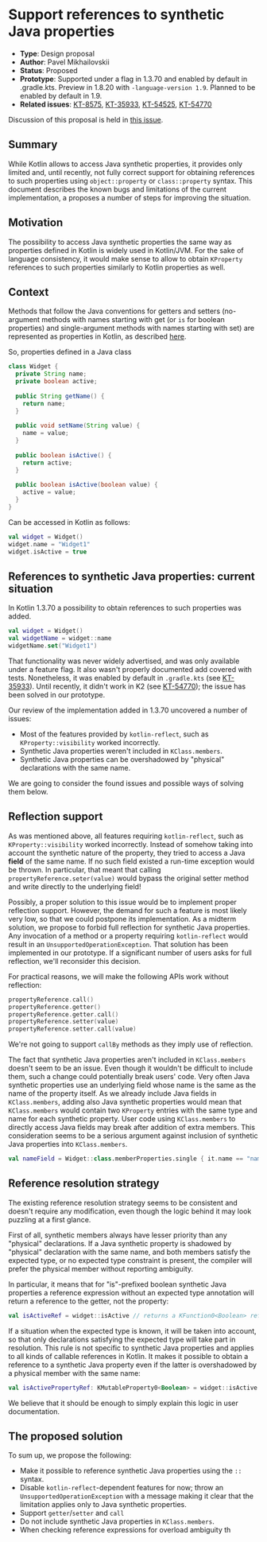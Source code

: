 # Support references to synthetic Java properties

* **Type**: Design proposal
* **Author**: Pavel Mikhailovskii
* **Status**: Proposed
* **Prototype**: Supported under a flag in 1.3.70 and enabled by default in .gradle.kts. Preview in 1.8.20 with `-language-version 1.9`. Planned to be enabled by default in 1.9.
* **Related issues**: [KT-8575](https://youtrack.jetbrains.com/issue/KT-8575), [KT-35933](https://youtrack.jetbrains.com/issue/KT-35933), [KT-54525](https://youtrack.jetbrains.com/issue/KT-54525), [KT-54770](https://youtrack.jetbrains.com/issue/KT-54770)

Discussion of this proposal is held in [this issue](https://github.com/Kotlin/KEEP/issues/328).

## Summary

While Kotlin allows to access Java synthetic properties, it provides only limited and, until recently, 
not fully correct support for obtaining references to such properties using `object::property` or `class::property` syntax. 
This document describes the known bugs and limitations of the current implementation, a proposes a number of steps for improving the situation. 

## Motivation

The possibility to access Java synthetic properties the same way as properties defined in Kotlin is widely used in Kotlin/JVM.
For the sake of language consistency, it would make sense to allow to obtain `KProperty` references to such properties
similarly to Kotlin properties as well.

## Context

Methods that follow the Java conventions for getters and setters (no-argument methods with names starting with get
(or `is` for boolean properties) and single-argument methods with names starting with set)
are represented as properties in Kotlin, as described [here](https://kotlinlang.org/docs/java-interop.html#getters-and-setters).

So, properties defined in a Java class
```java
class Widget {
  private String name;
  private boolean active;
  
  public String getName() {
    return name;
  }
  
  public void setName(String value) {
    name = value;
  }
  
  public boolean isActive() {
    return active;
  }
  
  public boolean isActive(boolean value) {
    active = value;
  }
}
```
Can be accessed in Kotlin as follows:
```kotlin
val widget = Widget()
widget.name = "Widget1"
widget.isActive = true
```

## References to synthetic Java properties: current situation

In Kotlin 1.3.70 a possibility to obtain references to such properties was added.
```kotlin
val widget = Widget()
val widgetName = widget::name
widgetName.set("Widget1")
```
That functionality was never widely advertised, and was only available under a feature flag.
It also wasn't properly documented add covered with tests.
Nonetheless, it was enabled by default in `.gradle.kts` (see [KT-35933](https://youtrack.jetbrains.com/issue/KT-35933)).
Until recently, it didn't work in K2 (see [KT-54770](https://youtrack.jetbrains.com/issue/KT-54770)); the issue has been
solved in our prototype.

Our review of the implementation added in 1.3.70 uncovered a number of issues:
- Most of the features provided by `kotlin-reflect`, such as `KProperty::visibility` worked incorrectly.
- Synthetic Java properties weren't included in `KClass.members`.
- Synthetic Java properties can be overshadowed by "physical" declarations with the same name.

We are going to consider the found issues and possible ways of solving them below.

## Reflection support

As was mentioned above, all features requiring `kotlin-reflect`, such as `KProperty::visibility` worked incorrectly. 
Instead of somehow taking into account the synthetic nature of the property, they tried to access a Java **field** of the same name. 
If no such field existed a run-time exception would be thrown.
In particular, that meant that calling `propertyReference.seter(value)` would bypass the original setter method and write
directly to the underlying field!

Possibly, a proper solution to this issue would be to implement proper reflection support.
However, the demand for such a feature is most likely very low, so that we could postpone its implementation.
As a midterm solution, we propose to forbid full reflection for synthetic Java properties.
Any invocation of a method or a property requiring `kotlin-reflect` would result in an `UnsupportedOperationException`.
That solution has been implemented in our prototype.
If a significant number of users asks for full reflection, we'll reconsider this decision.

For practical reasons, we will make the following APIs work without reflection:
```kotlin
propertyReference.call()
propertyReference.getter()
propertyReference.getter.call()
propertyReference.setter(value)
propertyReference.setter.call(value)
```
We're not going to support `callBy` methods as they imply use of reflection.

The fact that synthetic Java properties aren't included in `KClass.members` doesn't seem to be an issue.
Even though it wouldn't be difficult to include them, such a change could potentially break users' code.
Very often Java synthetic properties use an underlying field whose name is the same as the name of the property itself.
As we already include Java fields in `KClass.members`, adding also Java synthetic properties would mean that `KClass.members` would
contain two `KProperty` entries with the same type and name for each synthetic property.
User code using `KClass.members` to directly access Java fields may break after addition of extra members.
This consideration seems to be a serious argument against inclusion of synthetic Java properties into `KClass.members`.
```kotlin
val nameField = Widget::class.memberProperties.single { it.name == "name"} // would fail if we include both the field and the synthetic property
```

## Reference resolution strategy

The existing reference resolution strategy seems to be consistent and doesn't require any modification, even
though the logic behind it may look puzzling at a first glance.

First of all, synthetic members always have lesser priority than any "physical" declarations. If a Java synthetic property is
shadowed by "physical" declaration with the same name, and both members satisfy the expected type, or no expected type constraint is present,
the compiler will prefer the physical member without reporting ambiguity. 

In particular, it means that for "is"-prefixed boolean synthetic Java properties a reference expression without
an expected type annotation will return a reference to the getter, not the property:
```kotlin
val isActiveRef = widget::isActive // returns a KFunction0<Boolean> reference the getter method
```

If a situation when the expected type is known, it will be taken into account, so that only declarations satisfying the
expected type will take part in resolution. This rule is not specific to synthetic Java properties and applies to all 
kinds of callable references in Kotlin. It makes it possible to obtain a reference to a synthetic Java property even if the
latter is overshadowed by a physical member with the same name:
```kotlin
val isActivePropertyRef: KMutableProperty0<Boolean> = widget::isActive // now it's a reference to the property, not the getter
```

We believe that it should be enough to simply explain this logic in user documentation.

## The proposed solution

To sum up, we propose the following:
- Make it possible to reference synthetic Java properties using the `::` syntax.
- Disable `kotlin-reflect`-dependent features for now; throw an `UnsupportedOperationException` with a message making
it clear that the limitation applies only to Java synthetic properties.
- Support `getter`/`setter` and `call`
- Do not include synthetic Java properties in `KClass.members`.
- When checking reference expressions for overload ambiguity th